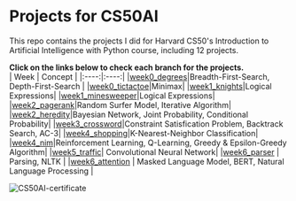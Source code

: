 # Projects for CS50AI  
This repo contains the projects I did for Harvard CS50's Introduction to Artificial Intelligence with Python course, including 12 projects.   
  
**Click on the links below to check each branch for the projects.**  
| Week | Concept |
|:----:|:----:|
|[week0_degrees](https://github.com/KingJJ676/Projects_for_CS50AI/tree/week0_degrees)|Breadth-First-Search, Depth-First-Search |
|[week0_tictactoe](https://github.com/KingJJ676/Projects_for_CS50AI/tree/week0_tictactoe)|Minimax|
|[week1_knights](https://github.com/KingJJ676/Projects_for_CS50AI/tree/week1_knights)|Logical Expressions| 
|[week1_minesweeper](https://github.com/KingJJ676/Projects_for_CS50AI/tree/week1_minesweeper)|Logical Expressions|   
|[week2_pagerank](https://github.com/KingJJ676/Projects_for_CS50AI/tree/week2_pagerank)|Random Surfer Model, Iterative Algorithm|
|[week2_heredity](https://github.com/KingJJ676/Projects_for_CS50AI/tree/week2_heredity)|Bayesian Network, Joint Probability, Conditional Probability| 
|[week3_crossword](https://github.com/KingJJ676/Projects_for_CS50AI/tree/week3_crossword)|Constraint Satisfication Problem, Backtrack Search, AC-3|
|[week4_shopping](https://github.com/KingJJ676/Projects_for_CS50AI/tree/week4_shopping)|K-Nearest-Neighbor Classification|
|[week4_nim](https://github.com/KingJJ676/Projects_for_CS50AI/tree/week4_nim)|Reinforcement Learning, Q-Learning, Greedy & Epsilon-Greedy Algorithm|
|[week5_traffic](https://github.com/KingJJ676/Projects_for_CS50AI/tree/week5_traffic)| Convolutional Neural Network|
|[week6_parser](https://github.com/KingJJ676/Projects_for_CS50AI/tree/week6_parser) | Parsing, NLTK |
|[week6_attention](https://github.com/KingJJ676/Projects_for_CS50AI/tree/week6_attention) | Masked Language Model, BERT, Natural Language Processing |  

![CS50AI-certificate](https://github.com/KingJJ676/Projects_for_CS50AI/assets/130853046/f05e8481-7aca-4b6c-8139-923dcf447d82)

